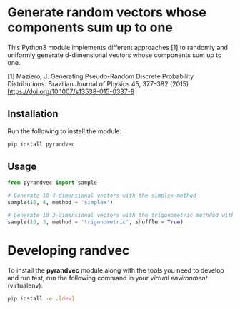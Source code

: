 # Generate random vectors whose components sum up to one

This Python3 module implements different approaches [1] to randomly and uniformly generate d-dimensional vectors whose components sum up to one.

[1] Maziero, J. Generating Pseudo-Random Discrete Probability Distributions. Brazilian Journal of Physics 45, 377–382 (2015). https://doi.org/10.1007/s13538-015-0337-8


## Installation

Run the following to install the module:

```bash
pip install pyrandvec
```

## Usage

```python
from pyrandvec import sample

# Generate 10 4-dimensional vectors with the simplex-method
sample(10, 4, method = 'simplex')

# Generate 10 3-dimensional vectors with the trigonometric methdod with subsequent shuffling
sample(10, 3, method = 'trigonometric', shuffle = True)
```

# Developing randvec

To install the **pyrandvec** module along with the tools you need to develop and run test, run the following command in your *virtual environment* (virtualenv):

```bash
pip install -e .[dev]
```

